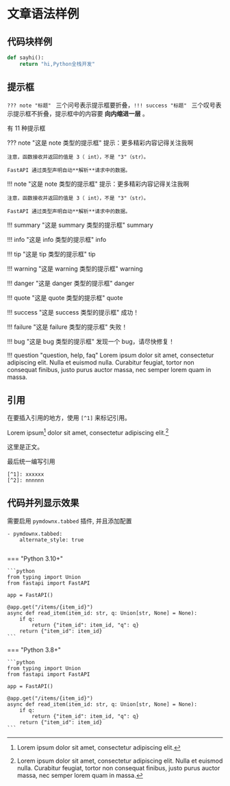 # 文章语法样例

## 代码块样例

```python title='demo.py'
def sayhi():
    return "hi,Python全栈开发"
```

## 提示框

`??? note "标题" `  三个问号表示提示框要折叠，`!!! success "标题" ` 三个叹号表示提示框不折叠，提示框中的内容要 **向内缩进一层** 。

有 11 种提示框

??? note "这是 note 类型的提示框"
    提示：更多精彩内容记得关注我啊

    注意，函数接收并返回的值是 3（ int），不是 "3"（str）。

    FastAPI 通过类型声明自动**解析**请求中的数据。


!!! note "这是 note 类型的提示框"
    提示：更多精彩内容记得关注我啊

    注意，函数接收并返回的值是 3（ int），不是 "3"（str）。

    FastAPI 通过类型声明自动**解析**请求中的数据。

!!! summary  "这是 summary 类型的提示框"
    summary

!!! info   "这是 info  类型的提示框"
    info 

!!! tip   "这是 tip  类型的提示框"
    tip 

!!! warning   "这是 warning  类型的提示框"
    warning 

!!! danger   "这是 danger  类型的提示框"
    danger 

!!! quote    "这是 quote   类型的提示框"
    quote  

!!! success "这是 success 类型的提示框"
    成功！

!!! failure "这是 failure 类型的提示框"
    失败！

!!! bug "这是 bug 类型的提示框"
    发现一个 bug，请尽快修复！

!!! question "question, help, faq"
    Lorem ipsum dolor sit amet, consectetur adipiscing elit. Nulla et euismod
    nulla. Curabitur feugiat, tortor non consequat finibus, justo purus auctor
    massa, nec semper lorem quam in massa.






## 引用

在要插入引用的地方，使用 `[^1]` 来标记引用。

Lorem ipsum[^1] dolor sit amet, consectetur adipiscing elit.[^2]

这里是正文。

最后统一编写引用 

```
[^1]: xxxxxx
[^2]: nnnnnn
```

## 代码并列显示效果

需要启用 `pymdownx.tabbed`  插件, 并且添加配置

```
- pymdownx.tabbed:
    alternate_style: true


```


=== "Python 3.10+"

    ```python
    from typing import Union
    from fastapi import FastAPI

    app = FastAPI()

    @app.get("/items/{item_id}")
    async def read_item(item_id: str, q: Union[str, None] = None):
        if q:
            return {"item_id": item_id, "q": q}
        return {"item_id": item_id}
    ```

=== "Python 3.8+"

    ```python
    from typing import Union
    from fastapi import FastAPI

    app = FastAPI()

    @app.get("/items/{item_id}")
    async def read_item(item_id: str, q: Union[str, None] = None):
        if q:
            return {"item_id": item_id, "q": q}
        return {"item_id": item_id}
    ```




[^1]: Lorem ipsum dolor sit amet, consectetur adipiscing elit.
[^2]:
    Lorem ipsum dolor sit amet, consectetur adipiscing elit. Nulla et euismod
    nulla. Curabitur feugiat, tortor non consequat finibus, justo purus auctor
    massa, nec semper lorem quam in massa.